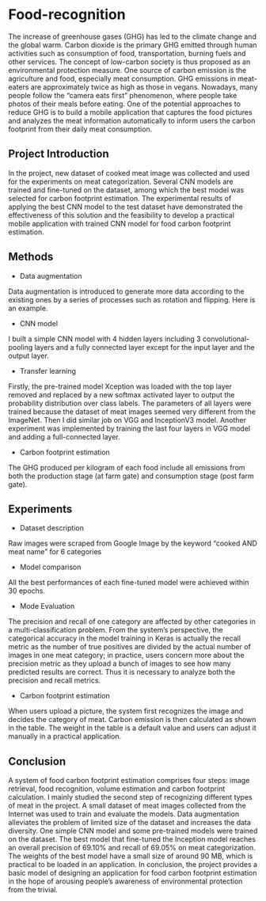 # Food-recognition

The increase of greenhouse gases (GHG) has led to the climate change and the global warm. Carbon dioxide is the primary GHG emitted through human activities such as consumption of food, transportation, burning fuels and other services. The concept of low-carbon society is thus proposed as an environmental protection measure. One source of carbon emission is the agriculture and food, especially meat consumption. GHG emissions in meat-eaters are approximately twice as high as those in vegans. Nowadays, many people follow the “camera eats first” phenomenon, where people take photos of their meals before eating. One of the potential approaches to reduce GHG is to build a mobile application that captures the food pictures and analyzes the meat information automatically to inform users the carbon footprint from their daily meat consumption. 

## Project Introduction

In the project, new dataset of cooked meat image was collected and used for the experiments on meat categorization. Several CNN models are trained and fine-tuned on the dataset, among which the best model was selected for carbon footprint estimation. The experimental results of applying the best CNN model to the test dataset have demonstrated the effectiveness of this solution and the feasibility to develop a practical mobile application with trained CNN model for food carbon footprint estimation.

## Methods

- Data augmentation

Data augmentation is introduced to generate more data according to the existing ones by a series of processes such as rotation and flipping. Here is an example.

- CNN model

I built a simple CNN model with 4 hidden layers including 3 convolutional-pooling layers and a fully connected layer except for the input layer and the output layer.

- Transfer learning

Firstly, the pre-trained model Xception was loaded with the top layer removed and replaced by a new softmax activated layer to output the probability distribution over class labels. The parameters of all layers were trained because the dataset of meat images seemed very different from the ImageNet. Then I did similar job on VGG and InceptionV3 model. Another experiment was implemented by training the last four layers in VGG model and adding a full-connected layer.

- Carbon footprint estimation

The GHG produced per kilogram of each food include all emissions from both the production stage (at farm gate) and consumption stage (post farm gate). 



## Experiments

- Dataset description

Raw images were scraped from Google Image by the keyword “cooked AND meat name” for 6 categories

- Model comparison

All the best performances of each fine-tuned model were achieved within 30 epochs.

- Mode Evaluation 

The precision and recall of one category are affected by other categories in a multi-classification problem. From the system’s perspective, the categorical accuracy in the model training in Keras is actually the recall metric as the number of true positives are divided by the actual number of images in one meat category; in practice, users concern more about the precision metric as they upload a bunch of images to see how many predicted results are correct. Thus it is necessary to analyze both the precision and recall metrics.

- Carbon footprint estimation

When users upload a picture, the system first recognizes the image and decides the category of meat. Carbon emission is then calculated as shown in the table. The weight in the table is a default value and users can adjust it manually in a practical application.

## Conclusion

A system of food carbon footprint estimation comprises four steps: image retrieval, food recognition, volume estimation and carbon footprint calculation. I mainly studied the second step of recognizing different types of meat in the project. A small dataset of meat images collected from the Internet was used to train and evaluate the models. Data augmentation alleviates the problem of limited size of the dataset and increases the data diversity. One simple CNN model and some pre-trained models were trained on the dataset. The best model that fine-tuned the Inception model reaches an overall precision of 69.10% and recall of 69.05% on meat categorization. The weights of the best model have a small size of around 90 MB, which is practical to be loaded in an application. 
In conclusion, the project provides a basic model of designing an application for food carbon footprint estimation in the hope of arousing people’s awareness of environmental protection from the trivial.
